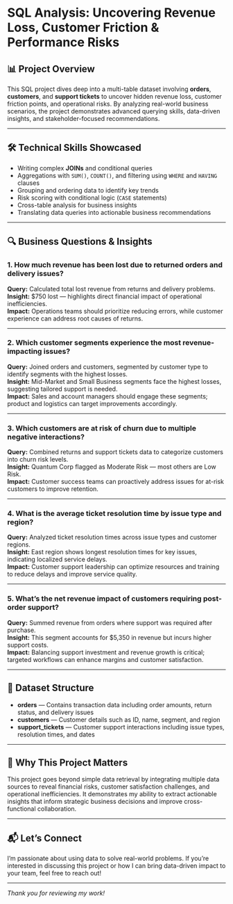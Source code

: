 # SQL Analysis: Uncovering Revenue Loss, Customer Friction & Performance Risks

## 📊 Project Overview  
This SQL project dives deep into a multi-table dataset involving **orders**, **customers**, and **support tickets** to uncover hidden revenue loss, customer friction points, and operational risks. By analyzing real-world business scenarios, the project demonstrates advanced querying skills, data-driven insights, and stakeholder-focused recommendations.

---

## 🛠️ Technical Skills Showcased  
- Writing complex **JOINs** and conditional queries  
- Aggregations with `SUM()`, `COUNT()`, and filtering using `WHERE` and `HAVING` clauses  
- Grouping and ordering data to identify key trends  
- Risk scoring with conditional logic (`CASE` statements)  
- Cross-table analysis for business insights  
- Translating data queries into actionable business recommendations

---

## 🔍 Business Questions & Insights

### 1. How much revenue has been lost due to returned orders and delivery issues?  
**Query:** Calculated total lost revenue from returns and delivery problems.  
**Insight:** $750 lost — highlights direct financial impact of operational inefficiencies.  
**Impact:** Operations teams should prioritize reducing errors, while customer experience can address root causes of returns.

---

### 2. Which customer segments experience the most revenue-impacting issues?  
**Query:** Joined orders and customers, segmented by customer type to identify segments with the highest losses.  
**Insight:** Mid-Market and Small Business segments face the highest losses, suggesting tailored support is needed.  
**Impact:** Sales and account managers should engage these segments; product and logistics can target improvements accordingly.

---

### 3. Which customers are at risk of churn due to multiple negative interactions?  
**Query:** Combined returns and support tickets data to categorize customers into churn risk levels.  
**Insight:** Quantum Corp flagged as Moderate Risk — most others are Low Risk.  
**Impact:** Customer success teams can proactively address issues for at-risk customers to improve retention.

---

### 4. What is the average ticket resolution time by issue type and region?  
**Query:** Analyzed ticket resolution times across issue types and customer regions.  
**Insight:** East region shows longest resolution times for key issues, indicating localized service delays.  
**Impact:** Customer support leadership can optimize resources and training to reduce delays and improve service quality.

---

### 5. What’s the net revenue impact of customers requiring post-order support?  
**Query:** Summed revenue from orders where support was required after purchase.  
**Insight:** This segment accounts for $5,350 in revenue but incurs higher support costs.  
**Impact:** Balancing support investment and revenue growth is critical; targeted workflows can enhance margins and customer satisfaction.

---

## 📁 Dataset Structure  
- **orders** — Contains transaction data including order amounts, return status, and delivery issues  
- **customers** — Customer details such as ID, name, segment, and region  
- **support_tickets** — Customer support interactions including issue types, resolution times, and dates  

---

## 🚀 Why This Project Matters  
This project goes beyond simple data retrieval by integrating multiple data sources to reveal financial risks, customer satisfaction challenges, and operational inefficiencies. It demonstrates my ability to extract actionable insights that inform strategic business decisions and improve cross-functional collaboration.

---

## 📬 Let’s Connect  
I’m passionate about using data to solve real-world problems. If you’re interested in discussing this project or how I can bring data-driven impact to your team, feel free to reach out!

---

*Thank you for reviewing my work!*

